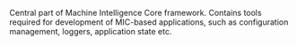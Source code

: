 Central part of Machine Intelligence Core framework. Contains tools required for development of MIC-based applications, such as configuration management, loggers, application state etc.

